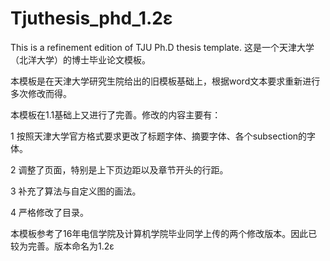 # Tjuthesis_phd_1.2ε
This is a refinement edition of TJU Ph.D thesis template.
这是一个天津大学（北洋大学）的博士毕业论文模板。

本模板是在天津大学研究生院给出的旧模板基础上，根据word文本要求重新进行多次修改而得。

本模板在1.1基础上又进行了完善。修改的内容主要有：

1 按照天津大学官方格式要求更改了标题字体、摘要字体、各个subsection的字体。

2 调整了页面，特别是上下页边距以及章节开头的行距。

3 补充了算法与自定义图的画法。

4 严格修改了目录。

本模板参考了16年电信学院及计算机学院毕业同学上传的两个修改版本。因此已较为完善。版本命名为1.2ε

